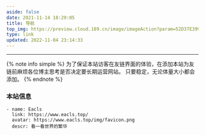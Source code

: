 ```yaml
---
aside: false
date: 2021-11-14 18:29:05
title: 导航
top_img: https://preview.cloud.189.cn/image/imageAction?param=52D37E399C2494C4A756C34F68685DB604102381C5CB9F3E796AB2D72F8F0504361397D45BBBCE0CF67B514DD3C336566F6F0E8A31E4D9C2C10CC59B720D692D65E1C53AF6B4EB3A58272378486B02999E4DBD857FBA06934EA62B5E4156BB4F4124A0317E46AC6C6033B7AAD89BDBF0
type: link
updated: 2022-11-04 23:14:33
---
```

---

{% note info simple %}
为了保证本站访客在友链界面的体验，在添加本站为友链前麻烦各位博主思考是否决定要长期运营网站。
只要稳定，无论体量大小都会添加。
{% endnote %}

### 本站信息

```
- name: Eacls
  link: https://www.eacls.top/
  avatar: https://www.eacls.top/img/favicon.png
  descr: 看一看世界的繁华
```

